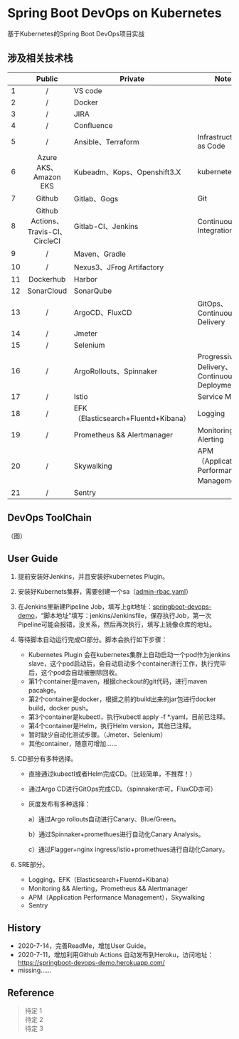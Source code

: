 # Spring Boot DevOps on Kubernetes

基于Kubernetes的Spring Boot DevOps项目实战

## 涉及相关技术栈
|      |                    Public                     | Private                             | Note                                        |
| ---- | :-------------------------------------------: | ----------------------------------- | ------------------------------------------- |
| 1    |                       /                       | VS code                             |                                             |
| 2    |                       /                       | Docker                              |                                             |
| 3    |                       /                       | JIRA                                |                                             |
| 4    |                       /                       | Confluence                          |                                             |
| 5    |                       /                       | Ansible、Terraform                  | Infrastructure as Code                      |
| 6    |             Azure AKS、Amazon EKS             | Kubeadm、Kops、Openshift3.X         | kubernetes                                  |
| 7    |                    Github                     | Gitlab、Gogs                        | Git                                         |
| 8    | Github Actions、<br/>Travis-CI、<br/>CircleCI | Gitlab-CI、Jenkins                  | Continuous Integration                      |
| 9    |                       /                       | Maven、Gradle                       |                                             |
| 10   |                       /                       | Nexus3、JFrog Artifactory           |                                             |
| 11   |                   Dockerhub                   | Harbor                              |                                             |
| 12   |                  SonarCloud                   | SonarQube                           |                                             |
| 13   |                       /                       | ArgoCD、FluxCD                      | GitOps、Continuous Delivery                 |
| 14   |                       /                       | Jmeter                              |                                             |
| 15   |                       /                       | Selenium                            |                                             |
| 16   |                       /                       | ArgoRollouts、Spinnaker             | Progressive Delivery、Continuous Deployment |
| 17   |                       /                       | Istio                               | Service Mesh                                |
| 18   |                       /                       | EFK（Elasticsearch+Fluentd+Kibana） | Logging                                     |
| 19   |                       /                       | Prometheus && Alertmanager          | Monitoring && Alerting                      |
| 20   |                       /                       | Skywalking                          | APM（Application Performance Management）   |
| 21   |                       /                       | Sentry                              |                                             |

## DevOps ToolChain
（图）

## User Guide

1. 提前安装好Jenkins，并且安装好kubernetes Plugin。

2. 安装好Kubernets集群，需要创建一个sa（[admin-rbac.yaml](https://github.com/hbstarjason/springboot-devops-demo/blob/master/jenkins/admin-rbac.yaml)）

3. 在Jenkins里新建Pipeline Job，填写上git地址：[springboot-devops-demo](https://github.com/hbstarjason/springboot-devops-demo)，“脚本地址”填写：jenkins/Jenkinsfile，保存执行Job，第一次Pipeline可能会报错，没关系，然后再次执行，填写上镜像仓库的地址。

4. 等待脚本自动运行完成CI部分。脚本会执行如下步骤：

   - Kubernetes Plugin 会在kubernetes集群上自动启动一个pod作为jenkins slave，这个pod启动后，会自动启动多个container进行工作，执行完毕后，这个pod会自动被删除回收。
   - 第1个container是maven，根据checkout的git代码，进行maven pacakge。
   - 第2个container是docker，根据之前的build出来的jar包进行docker build，docker push。
   - 第3个container是kubectl，执行kubectl apply -f  *.yaml，目前已注释。
   - 第4个container是Helm，执行Helm version，其他已注释。
   - 暂时缺少自动化测试步骤。（Jmeter、Selenium）
   - 其他container，随意可增加……

5. CD部分有多种选择。

   - 直接通过kubectl或者Helm完成CD。（比较简单，不推荐！）

   - 通过Argo CD进行GitOps完成CD。（spinnaker亦可，FluxCD亦可）

   - 灰度发布有多种选择：

     a）通过Argo rollouts自动进行Canary、Blue/Green。

     b）通过Spinnaker+promethues进行自动化Canary Analysis。

     c）通过Flagger+nginx ingress/istio+promethues进行自动化Canary。

6. SRE部分。

   - Logging，EFK（Elasticsearch+Fluentd+Kibana）
   - Monitoring && Alerting，Prometheus && Alertmanager
   - APM（Application Performance Management），Skywalking
   - Sentry

## History

- 2020-7-14，完善ReadMe，增加User Guide。
- 2020-7-11，增加利用Github Actions 自动发布到Heroku，访问地址：https://springboot-devops-demo.herokuapp.com/
- missing……

## Reference 

>待定 1  
>待定 2  
>待定 3     


